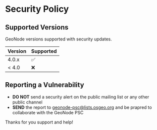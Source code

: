 # Security Policy

## Supported Versions

GeoNode versions supported with security updates.

| Version | Supported          |
| ------- | ------------------ |
| 4.0.x   | :white_check_mark: |
| < 4.0   | :x:                |

## Reporting a Vulnerability

- **DO NOT** send a security alert on the public mailing list or any other public channel
- **SEND** the report to geonode-psc@lists.osgeo.org and be prapred to collaborate with the GeoNode PSC

Thanks for you support and help!
